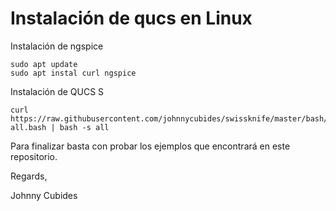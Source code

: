 # Instalación de qucs en Linux

Instalación de ngspice

```
sudo apt update
sudo apt instal curl ngspice
```

Instalación de QUCS S

```
curl https://raw.githubusercontent.com/johnnycubides/swissknife/master/bash/installs/qucs_s/install-all.bash | bash -s all
```

Para finalizar basta con probar los ejemplos que encontrará en este repositorio.

Regards,

Johnny Cubides
